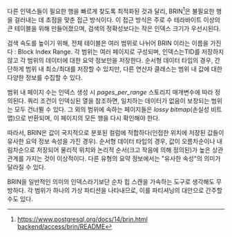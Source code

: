 다른 인덱스들이 필요한 행을 빠르게 찾도록 최적화된 것과 달리, BRIN[^1]은 불필요한 행을 걸러내는 데 초점을 맞춘 접근 방식이다. 이 접근 방식은 주로 수 테라바이트 이상의 큰 테이블을 위해 만들어졌으며, 검색의 정확성보다는 작은 인덱스 크기가 우선시된다.

검색 속도를 높이기 위해, 전체 테이블은 여러 범위로 나뉘어 BRIN 이라는 이름을 가진다 : Block Index Range.
각 범위는 여러 페이지로 구성되며, 인덱스는TID를 저장하지 않고 각 범위의 데이터에 대한 요약 정보만을 저장한다. 순서형 데이터 타입의 경우, 간단하게 범위 내 최소/최대를 저장할 수 있지만, 다른 연산자 클래스는 범위 내 값에 대한 다양한 정보를 수집할 수 있다.

범위 내 페이지 수는 인덱스 생성 시 *pages_per_range* 스토리지 매개변수에 따라 정의된다.
쿼리 조건이 인덱싱된 열을 참조하면, 일치하는 데이터가 없음이 보장되는 범위는 모두 건너뛸 수 있다. 그 외의 범위에 속하는 페이지들은 *lossy bitmap*(손실성 비트맵)으로 반환되며, 이 페이지의 모든 행을 다시 확인해야 한다.

따라서, BRIN은 값이 국지적으로 분포된 컬럼에 적합하다(인접한 위치에 저장된 값들이 유사한 요약 정보 속성을 가진 경우).
순서형 데이터 타입의 경우, 값이 오름차순이나 내림차순으로 저장되어 물리적 위치와 논리적 순서(크고 작음에 의해 정의된)가 높은 상관관계를 가지는 것이 이상적이다.
다른 유형의 요약 정보에서는 "유사한 속성"의 의미가 달라질 수 있다.

BRIN을 일반적인 의미의 인덱스라기보단 순차 힙 스캔을 가속하는 도구로 생각해도 무방하다.
각 범위가 하나의 가상 파티션을 나타내므로, 이를 파티셔닝의 대안으로 간주할 수도 있다.




[^1]:https://www.postgresql.org/docs/14/brin.html
[backend/access/brin/README](https://git.postgresql.org/gitweb/?p=postgresql.git;a=blob;f=src/backend/access/brin/README;hb=REL_14_STABLE)